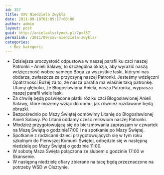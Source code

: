 ```yaml
---
id: 357
title: XXV Niedziela Zwykła
date: 2011-09-18T01:05:17+00:00
author: admin
layout: post
guid: http://anielaolsztynek.pl/?p=357
permalink: /2011/09/xxv-niedziela-zwykla/
categories:
  - Bez kategorii
---
```

  * Dzisiejsza uroczystość odpustowa w naszej parafii ku czci naszej Patronki &#8211; Anieli Salawy, to szczególna okazja, aby wyrazić naszą wdzięczność wobec samego Boga za wszystkie łaski, którymi nas obdarza, zwłaszcza za przyczyną naszej Patronki. Jesteśmy wdzięczni Opatrzności Bożej za to, że nasza parafia ma właśnie taką patronkę. Ufamy głęboko, że Błogosławiona Aniela, nasza Patronka, wyprasza naszej parafii wiele łask.
  * Za chwilę będą poświęcone płatki róż ku czci Błogosławionej Anieli Salawy, które możemy wziąć do domu, jak również rozdawane będą obrazki.
  * Bezpośrednio po Mszy Świętej odmówimy Litanię do Błogosławionej Anieli Salawy. Po Litanii oddamy cześć relikwiom naszej Patronki.
  * Młodzież przygotowującą się do bierzmowania zapraszam w czwartek na Mszę Świętą o godzinie17:00 i na spotkanie po Mszy Świętej.
  * Spotkanie z rodzicami dzieci przygotowujących się w tym roku szkolnym do Pierwszej Komunii Świętej, odbędzie się w następną niedzielę po Mszy Świętej o godzinie 11:00.
  * W sobotę Msza Święta połączona ze ślubem o godzinie 17:00 w Skansenie.
  * W następną niedzielę ofiary zbierane na tacę będą przeznaczone na potrzeby WSD w Olsztynie.